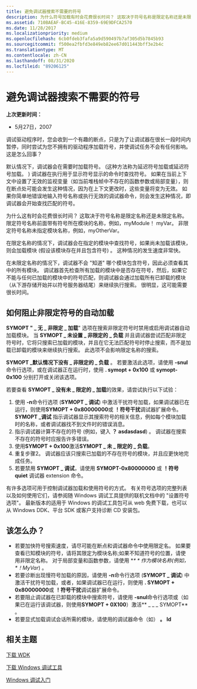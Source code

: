 ```yaml
---
title: 避免调试器搜索不需要的符号
description: 为什么符号加载有时会花费很长时间？ 这取决于符号名称是限定名称还是未限定名称。
ms.assetid: 710BAEAF-BC45-416E-8359-69E9DFCA2570
ms.date: 11/28/2017
ms.localizationpriority: medium
ms.openlocfilehash: 6cb0fdeb3fafa5a9d590497b7af305d5b7845b93
ms.sourcegitcommit: f500ea2fbfd3e849eb82ee67d011443bff3e2b4c
ms.translationtype: MT
ms.contentlocale: zh-CN
ms.lasthandoff: 08/31/2020
ms.locfileid: "89206125"
---
```

# <a name="avoiding-debugger-searches-for-un-needed-symbols"></a>避免调试器搜索不需要的符号

**上次更新时间：**

- 5月27日，2007

调试驱动程序时，您会收到一个有趣的断点，只是为了让调试器在很长一段时间内暂停，同时尝试为您不拥有的驱动程序加载符号，并使调试任务不会有任何影响。 这是怎么回事？

默认情况下，调试器会在需要时加载符号。  (这种方法称为延迟符号加载或延迟符号加载。 ) 调试器在执行用于显示符号显示的命令时查找符号。 如果在当前上下文中设置了无效的监视变量（如当前堆栈帧中不存在的函数参数或局部变量），则在断点处可能会发生这种情况，因为在上下文更改时，这些变量将变为无效。 如果你简单地错误地输入符号名称或执行无效的调试器命令，则会发生这种情况，即调试器会开始查找匹配的符号。

为什么这有时会花费很长时间？ 这取决于符号名称是限定名称还是未限定名称。 限定符号名称前面带有符号所在模块的名称，例如，myModule！ myVar。 非限定符号名称未指定模块名称，例如，myOtherVar。

在限定名称的情况下，调试器会在指定的模块中查找符号，如果尚未加载该模块，则会加载模块 (假设该模块存在并且包含符号) 。 这种情况的发生速度非常快。

在未限定名称的情况下，调试器不会 "知道" 哪个模块包含符号，因此必须查看其中的所有模块。 调试器首先检查所有加载的模块中是否存在符号，然后，如果它不能与任何已加载的模块中的符号匹配，则调试器会通过加载所有已卸载的模块（从下游存储开始并以符号服务器结尾）来继续执行搜索。 很明显，这可能需要很长时间。

## <a name="how-to-prevent-automatic-loading-for-unqualified-symbols"></a>如何阻止非限定符号的自动加载

**SYMOPT " \_ 无 \_ 非限定 \_ 加载**" 选项在搜索非限定符号时禁用或启用调试器自动加载模块。 当 **SYMOPT \_ 未设置 \_ 非限定的 \_ 负载** 并且调试器尝试匹配非限定符号时，它将只搜索已加载的模块，并且在它无法匹配符号时停止搜索，而不是加载已卸载的模块来继续执行搜索。 此选项不会影响限定名称的搜索。

**SYMOPT \_默认情况下没有 \_ 非限定的 \_ 负载** 。 若要激活此选项，请使用 **-snul** 命令行选项，或在调试器正在运行时，使用 **. symopt + 0x100** 或 **symopt-0x100** 分别打开或关闭该选项。

若要查看 **SYMOPT \_ 没有未 \_ 限定的 \_ 加载**的效果，请尝试执行以下试验：

1. 使用 **-n**命令行选项 (**SYMOPT \_ 调试**) 中激活干扰符号加载，如果调试器已在运行，则使用**SYMOPT + 0x80000000**或 **！符号干扰**调试器扩展命令。 **SYMOPT \_调试** 指示调试器显示其搜索符号的相关信息，例如每个模块加载时的名称，或者调试器找不到文件时的错误消息。
2. 指示调试器计算不存在的符号 (例如，键入 **？ asdasdasd**) 。 调试器在搜索不存在的符号时应报告许多错误。
3. 使用**SYMOPT + 0x100**激活**SYMOPT \_ 未 \_ 限定的 \_ 负载**。
4. 重复步骤2。 调试器应该只搜索已加载的不存在符号的模块，并且应更快地完成任务。
5. 若要禁用 **SYMOPT \_ 调试**，请使用 **SYMOPT-0x80000000** 或 **！符号 quiet** 调试器 extension 命令。

有许多选项可用于控制调试器加载和使用符号的方式。 有关符号选项的完整列表以及如何使用它们，请参阅随 Windows 调试工具提供的联机文档中的 "设置符号选项"。 最新版本的适用于 Windows 的调试工具包可从 web 免费下载，也可以从 Windows DDK、平台 SDK 或客户支持诊断 CD 安装包。

## <a name="what-should-you-do"></a>该怎么办？

- 若要加快符号搜索速度，请尽可能在断点和调试器命令中使用限定名。 如果要查看已知模块的符号，请将其限定为模块名称;如果不知道符号的位置，请使用非限定名称。 对于局部变量和函数参数，请使用 **$** 作为模块名称 (例如， *$！MyVar*) 。
- 若要诊断出现慢符号加载的原因，请使用 **-n**命令行选项 (**SYMOPT \_ 调试**) 中激活干扰符号加载，或者，如果调试器已在运行，则使用 **. SYMOPT + 0x80000000**或 **！符号干扰**调试器扩展命令。
- 若要阻止调试器在已卸载的模块中搜索符号，请使用 **-snul**命令行选项或（如果已在运行该调试器，则使用**SYMOPT + 0X100**）激活** \_ \_ \_ SYMOPT** 。
- 若要显式加载调试会话所需的模块，请使用的调试器命令（如） **。** **ld**

## <a name="related-topics"></a>相关主题

[下载 WDK](../download-the-wdk.md)

[下载 Windows 调试工具](debugger-download-tools.md)

[Windows 调试入门](getting-started-with-windows-debugging.md)
